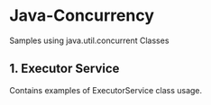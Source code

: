 # Java-Concurrency
Samples using java.util.concurrent Classes


## 1. Executor Service

Contains examples of ExecutorService class usage. 
